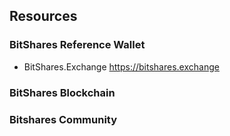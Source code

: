 ## Resources

### BitShares Reference Wallet
- BitShares.Exchange <https://bitshares.exchange>

### BitShares Blockchain 

### Bitshares Community

###
